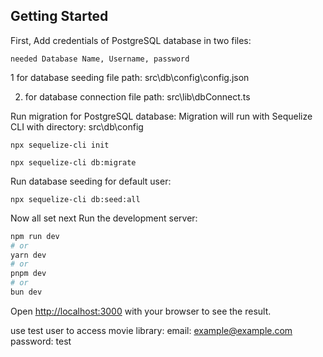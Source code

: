 ## Getting Started

First, Add credentials of PostgreSQL database in two files:

```needed Database Name, Username, password```

1 for database seeding 
file path: src\db\config\config.json

2. for database connection 
file path: src\lib\dbConnect.ts

Run migration for PostgreSQL database:
Migration will run with Sequelize CLI with directory: src\db\config
```
npx sequelize-cli init

npx sequelize-cli db:migrate
```

Run database seeding for default user: 
```
npx sequelize-cli db:seed:all
```

Now all set next Run the development server:

```bash
npm run dev
# or
yarn dev
# or
pnpm dev
# or
bun dev
```

Open [http://localhost:3000](http://localhost:3000) with your browser to see the result.

use test user to access movie library:
email: example@example.com
password: test
